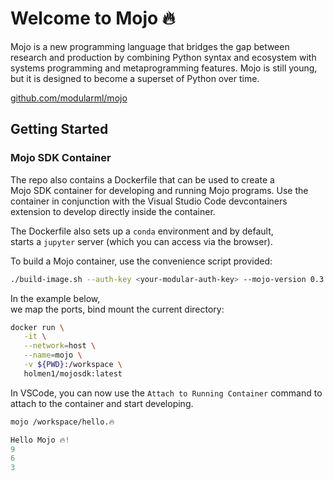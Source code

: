 # Welcome to Mojo 🔥

Mojo is a new programming language that bridges the gap between research 
and production by combining Python syntax and ecosystem with systems 
programming and metaprogramming features. Mojo is still young, but it is designed
to become a superset of Python over time. 

[github.com/modularml/mojo](https://github.com/modularml/mojo)


## Getting Started
### Mojo SDK Container

The repo also contains a Dockerfile that can be used to create a  
Mojo SDK container for developing and running Mojo programs. Use the  
container in conjunction with the Visual Studio Code devcontainers  
extension to develop directly inside the container.

The Dockerfile also sets up a `conda` environment and by default,  
starts a `jupyter` server (which you can access via the browser).

To build a Mojo container, use the convenience script provided:

```bash
./build-image.sh --auth-key <your-modular-auth-key> --mojo-version 0.3
```

In the example below,  
we map the ports, bind mount the current directory:

```bash
docker run \
   -it \
   --network=host \
   --name=mojo \
   -v ${PWD}:/workspace \
   holmen1/mojosdk:latest
```

In VSCode, you can now use the `Attach to Running Container` command to
attach to the container and start developing.

```bash
mojo /workspace/hello.🔥
```

```python
Hello Mojo 🔥!
9
6
3
```